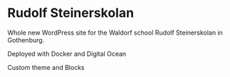 # Rudolf Steinerskolan

Whole new WordPress site for the Waldorf school Rudolf Steinerskolan in Gothenburg.

Deployed with Docker and Digital Ocean

Custom theme and Blocks 
